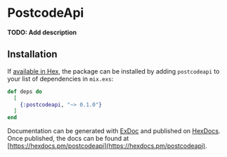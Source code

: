 # PostcodeApi

**TODO: Add description**

## Installation

If [available in Hex](https://hex.pm/docs/publish), the package can be installed
by adding `postcodeapi` to your list of dependencies in `mix.exs`:

```elixir
def deps do
  [
    {:postcodeapi, "~> 0.1.0"}
  ]
end
```

Documentation can be generated with [ExDoc](https://github.com/elixir-lang/ex_doc)
and published on [HexDocs](https://hexdocs.pm). Once published, the docs can
be found at [https://hexdocs.pm/postcodeapi](https://hexdocs.pm/postcodeapi).

